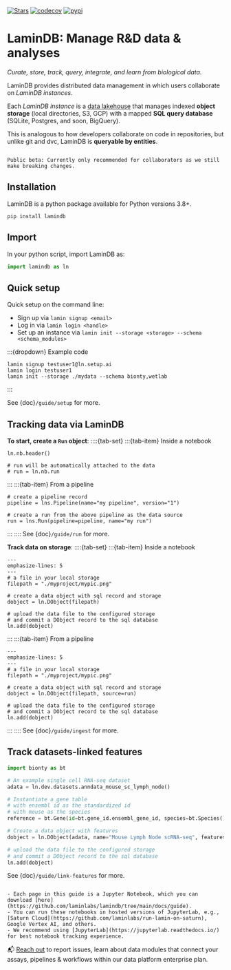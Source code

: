 [![Stars](https://img.shields.io/github/stars/laminlabs/lamindb?logo=GitHub&color=yellow)](https://github.com/laminlabs/lamindb)
[![codecov](https://codecov.io/gh/laminlabs/lamindb/branch/main/graph/badge.svg?token=VKMRJ7OWR3)](https://codecov.io/gh/laminlabs/lamindb)
[![pypi](https://img.shields.io/pypi/v/lamindb?color=blue&label=pypi%20package)](https://pypi.org/project/lamindb)

# LaminDB: Manage R&D data & analyses

_Curate, store, track, query, integrate, and learn from biological data._

LaminDB provides distributed data management in which users collaborate on _LaminDB instances_.

Each _LaminDB instance_ is a [data lakehouse](https://www.databricks.com/glossary/data-lakehouse) that manages indexed **object storage** (local directories, S3, GCP) with a mapped **SQL query database** (SQLite, Postgres, and soon, BigQuery).

This is analogous to how developers collaborate on code in repositories, but unlike git and dvc, LaminDB is **queryable by entities**.

```{warning}

Public beta: Currently only recommended for collaborators as we still make breaking changes.

```

## Installation

LaminDB is a python package available for Python versions 3.8+.

```shell
pip install lamindb
```

## Import

In your python script, import LaminDB as:

```python
import lamindb as ln
```

## Quick setup

Quick setup on the command line:

- Sign up via `lamin signup <email>`
- Log in via `lamin login <handle>`
- Set up an instance via `lamin init --storage <storage> --schema <schema_modules>`

:::{dropdown} Example code

```shell
lamin signup testuser1@ln.setup.ai
lamin login testuser1
lamin init --storage ./mydata --schema bionty,wetlab
```

:::

See {doc}`/guide/setup` for more.

## Tracking data via LaminDB

**To start, create a `Run` object**:
::::{tab-set}
:::{tab-item} Inside a notebook

```{code-block} python
ln.nb.header()

# run will be automatically attached to the data
# run = ln.nb.run
```

:::
:::{tab-item} From a pipeline

```{code-block} python
# create a pipeline record
pipeline = lns.Pipeline(name="my pipeline", version="1")

# create a run from the above pipeline as the data source
run = lns.Run(pipeline=pipeline, name="my run")
```

:::
::::
See {doc}`/guide/run` for more.

**Track data on storage**:
::::{tab-set}
:::{tab-item} Inside a notebook

```{code-block} python
---
emphasize-lines: 5
---
# a file in your local storage
filepath = "./myproject/mypic.png"

# create a data object with sql record and storage
dobject = ln.DObject(filepath)

# upload the data file to the configured storage
# and commit a DObject record to the sql database
ln.add(dobject)
```

:::
:::{tab-item} From a pipeline

```{code-block} python
---
emphasize-lines: 5
---
# a file in your local storage
filepath = "./myproject/mypic.png"

# create a data object with sql record and storage
dobject = ln.DObject(filepath, source=run)

# upload the data file to the configured storage
# and commit a DObject record to the sql database
ln.add(dobject)
```

:::
::::
See {doc}`/guide/ingest` for more.

## Track datasets-linked features

```python
import bionty as bt

# An example single cell RNA-seq dataset
adata = ln.dev.datasets.anndata_mouse_sc_lymph_node()

# Instantiate a gene table
# with ensembl id as the standardized id
# with mouse as the species
reference = bt.Gene(id=bt.gene_id.ensembl_gene_id, species=bt.Species().lookup.mouse)

# Create a data object with features
dobject = ln.DObject(adata, name="Mouse Lymph Node scRNA-seq", features_ref=reference)

# upload the data file to the configured storage
# and commit a DObject record to the sql database
ln.add(dobject)
```

See {doc}`/guide/link-features` for more.

```{tip}

- Each page in this guide is a Jupyter Notebook, which you can download [here](https://github.com/laminlabs/lamindb/tree/main/docs/guide).
- You can run these notebooks in hosted versions of JupyterLab, e.g., [Saturn Cloud](https://github.com/laminlabs/run-lamin-on-saturn), Google Vertex AI, and others.
- We recommend using [JupyterLab](https://jupyterlab.readthedocs.io/) for best notebook tracking experience.

```

📬 [Reach out](https://lamin.ai/contact) to report issues, learn about data modules that connect your assays, pipelines & workflows within our data platform enterprise plan.
